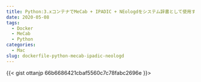 ```yaml
---
title: Python:3.xコンテナでMeCab + IPADIC + NEologdをシステム辞書として使用するためのDockerfile
date: 2020-05-08
tags:
  - Docker
  - MeCab
  - Python
categories:
  - Mac
slug: dockerfile-python-mecab-ipadic-neologd
---
```


{{< gist ottanjp 66b6686421cbaf5560c7c78fabc2696e }}>
